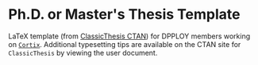 # Ph.D. or Master's Thesis Template
LaTeX template (from [ClassicThesis CTAN](https://www.ctan.org/pkg/classicthesis)) for DPPLOY members working on [`Cortix`](https://cortix.org). Additional typesetting tips are available on the CTAN site for `ClassicThesis` by viewing the user document.
